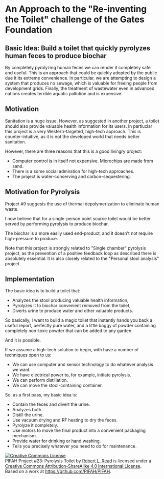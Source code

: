 # An Approach to the "Re-inventing the Toilet" challenge of the Gates Foundation

## Basic Idea: Build a toilet that quickly pyrolyzes human feces to produce biochar

By completely pyrolyzing human feces we can render it completely safe and useful. This is an approach that could
be quickly adopted by the public due it its extreme convenience. In particular, we are attempting to design a system
that produces no sewage, which is valuable for freeing people from development grids. Finally, the treatment of wastewater
even in advanced nations creates terrible aquatic pollution and is expensive.

## Motivation

Sanitation is a huge issue. However, as suggested in another project, a toilet should also provide valuable health
information for its users. In partiuclar this project is a very Western-targeted, high-tech approach. This is counter-intuitive,
as it is not the developed world that needs better sanitation.

However, there are three reasons that this is a good livingry project:
* Computer control is in itself not expensive. Microchips are made from sand.
* There is a some social admiration for high-tech approaches.
* The project is water-conserving and carbon-sequestering.

## Motivation for Pyrolysis

Project #9 suggests the use of thermal depolymerization to eliminate human waste.

I now believe that for a single-person point source toilet would be better served by performing pyrolysis to produce
biochar.

The biochar is a more easily used end-product, and it doesn't not require high-pressure to produce.

Note that this project is strongly related to "Single chamber" pyrolysis project, as the prevention of a positive feedback loop 
as described there is absolutely essential. It is also closely related to the "Personal stool analysis" project.

## Implementation

The basic idea is to build a toilet that:
* Analyzes the stool producing valuable health information,
* Pyrolyzes it to biochar convenient removed from the toilet,
* Diverts urine to produce water and other valuable products.

So basically, I want to build a magic toilet that instantly hands you back a useful report, perfectly pure water, and a little baggy of powder
containing completely non-toxic powder that can be added to any garden.

And it is possible.

If we assume a high-tech solution to begin, with have a number of techniques open to us:
* We can use computer and sensor technology to do whatever analysis we want.
* We have electrical power to, for example, initiate pyrolysis.
* We can perform distillation.
* We can move the stool-containing container.

So, as a first pass, my basic idea is:
* Contain the feces and divert the urine.
* Analyzes both.
* Distill the urine.
* Use vacuum drying and RF heating to dry the feces.
* Pyrolyze it completely.
* Use motors to move the final product into a convenient packaging mechanism.
* Provide water for drinking or hand washing.
* Tells you precisely whatever you need to do for maintenance.

<a rel="license" href="http://creativecommons.org/licenses/by-sa/4.0/"><img alt="Creative Commons License" style="border-width:0" src="https://i.creativecommons.org/l/by-sa/4.0/88x31.png" /></a><br /><span xmlns:dct="http://purl.org/dc/terms/" href="http://purl.org/dc/dcmitype/Text" property="dct:title" rel="dct:type">PIFAH Project #23:  Pyrolysis Toilet</span> by <a xmlns:cc="http://creativecommons.org/ns#" href="https://github.com/PIFAH/PIFAH" property="cc:attributionName" rel="cc:attributionURL">Robert L. Read</a> is licensed under a <a rel="license" href="http://creativecommons.org/licenses/by-sa/4.0/">Creative Commons Attribution-ShareAlike 4.0 International License</a>.<br />Based on a work at <a xmlns:dct="http://purl.org/dc/terms/" href="https://github.com/PIFAH/PIFAH" rel="dct:source">https://github.com/PIFAH/PIFAH</a>. 

